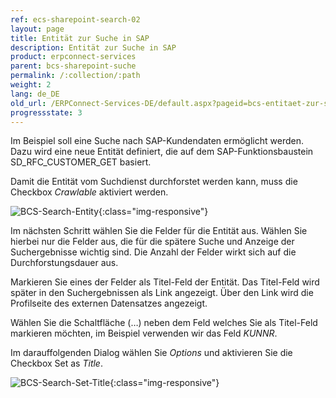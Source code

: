 ```yaml
---
ref: ecs-sharepoint-search-02
layout: page
title: Entität zur Suche in SAP
description: Entität zur Suche in SAP
product: erpconnect-services
parent: bcs-sharepoint-suche
permalink: /:collection/:path
weight: 2
lang: de_DE
old_url: /ERPConnect-Services-DE/default.aspx?pageid=bcs-entitaet-zur-suche-in-sap
progressstate: 3
---
```


Im Beispiel soll eine Suche nach SAP-Kundendaten ermöglicht werden. Dazu wird eine neue Entität definiert, die auf dem SAP-Funktionsbaustein SD_RFC_CUSTOMER_GET basiert.

Damit die Entität vom Suchdienst durchforstet werden kann, muss die Checkbox *Crawlable* aktiviert werden.

![BCS-Search-Entity](/img/content/BCS-Search-Entity.png){:class="img-responsive"}

Im nächsten Schritt wählen Sie die Felder für die Entität aus. Wählen Sie hierbei nur die Felder aus, die für die spätere Suche und Anzeige der Suchergebnisse wichtig sind. Die Anzahl der Felder wirkt sich auf die Durchforstungsdauer aus.

Markieren Sie eines der Felder als Titel-Feld der Entität. Das Titel-Feld wird später in den Suchergebnissen als Link angezeigt. Über den Link wird die Profilseite des externen Datensatzes angezeigt.

Wählen Sie die Schaltfläche (…) neben dem Feld welches Sie als Titel-Feld markieren möchten, im Beispiel verwenden wir das Feld *KUNNR*.

Im darauffolgenden Dialog wählen Sie *Options* und aktivieren Sie die Checkbox Set as *Title*.

![BCS-Search-Set-Title](/img/content/BCS-Search-Set-Title.png){:class="img-responsive"}

